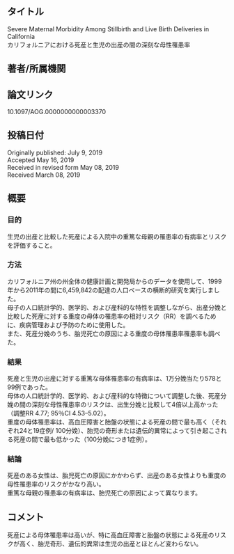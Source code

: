 ## タイトル
Severe Maternal Morbidity Among Stillbirth and Live Birth Deliveries in California  
カリフォルニアにおける死産と生児の出産の間の深刻な母性罹患率

## 著者/所属機関

## 論文リンク
10.1097/AOG.0000000000003370

## 投稿日付
Originally published: July 9, 2019  
Accepted May 16, 2019  
Received in revised form May 08, 2019  
Received March 08, 2019

## 概要
### 目的
生児の出産と比較した死産による入院中の重篤な母親の罹患率の有病率とリスクを評価すること。

### 方法
カリフォルニア州の州全体の健康計画と開発局からのデータを使用して、1999年から2011年の間に6,459,842の配達の人口ベースの横断的研究を実行しました。  
母子の人口統計学的、医学的、および産科的な特性を調整しながら、出産分娩と比較した死産に対する重度の母体の罹患率の相対リスク（RR）を調べるために、疾病管理および予防のために使用した。  
また、死産分娩のうち、胎児死亡の原因による重度の母体罹患率罹患率も調べた。

### 結果
死産と生児の出産に対する重篤な母体罹患率の有病率は、1万分娩当たり578と99例であった。  
母体の人口統計学的、医学的、および産科的な特徴について調整した後、死産分娩の間の深刻な母性罹患率のリスクは、出生分娩と比較して4倍以上高かった（調整RR 4.77; 95％CI 4.53–5.02）。  
重度の母体罹患率は、高血圧障害と胎盤の状態による死産の間で最も高く（それぞれ24と19症例/ 100分娩）、胎児の奇形または遺伝的異常によって引き起こされる死産の間で最も低かった（100分娩につき1症例）。

### 結論
死産のある女性は、胎児死亡の原因にかかわらず、出産のある女性よりも重度の母性罹患率のリスクがかなり高い。  
重篤な母親の罹患率の有病率は、胎児死亡の原因によって異なります。

## コメント
死産による母体罹患率は高いが、特に高血圧障害と胎盤の状態による死産のリスクが高く、胎児奇形、遺伝的異常は生児の出産とほとんど変わらない。
